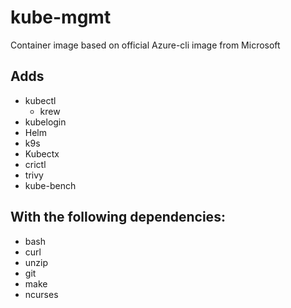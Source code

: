 # kube-mgmt
Container image based on official Azure-cli image from Microsoft

## Adds

- kubectl
    - krew
- kubelogin
- Helm
- k9s
- Kubectx
- crictl
- trivy
- kube-bench


## With the following dependencies: 
- bash 
- curl
- unzip
- git
- make
- ncurses



